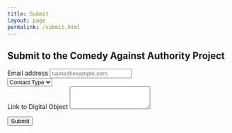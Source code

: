 ```yaml
---
title: Submit
layout: page
permalink: /submit.html
---
```


## Submit to the Comedy Against Authority Project

<form>
  <div class="form-group">
    <label for="exampleFormControlInput1">Email address</label>
    <input type="email" class="form-control" id="exampleFormControlInput1" placeholder="name@example.com">
  </div>

<select class="custom-select custom-select-lg mb-3">
  <option selected>Contact Type</option>
  <option value="1">Submission</option>
  <option value="2">Inquiry</option>
  <option value="3">Other</option>
</select>

  <div class="form-group">
    <label for="exampleFormControlTextarea1">Link to Digital Object</label>
    <textarea class="form-control" id="exampleFormControlTextarea1" rows="3"></textarea>
  </div>


  <button type="submit" class="btn btn-primary">Submit</button>
</form>